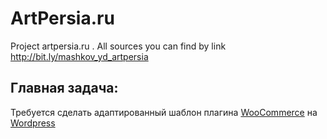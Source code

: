 # ArtPersia.ru
Project artpersia.ru . All sources you can find by link http://bit.ly/mashkov_yd_artpersia

## Главная задача:

Требуется сделать адаптированный шаблон плагина [WooCommerce](https://wordpress.org/plugins/woocommerce/) на [Wordpress](https://wordpress.org/download/) 
